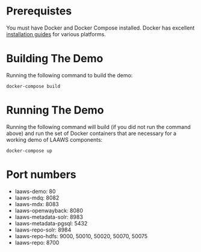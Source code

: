 # Prerequistes

You must have Docker and Docker Compose installed. Docker has excellent [installation guides](https://docs.docker.com/engine/installation/) for various platforms.

# Building The Demo

Running the following command to build the demo:

    docker-compose build

# Running The Demo

Running the following command will build (if you did not run the command above) and run the set of Docker containers that are necessary for a working demo of LAAWS components:

    docker-compose up

# Port numbers

* laaws-demo: 80
* laaws-mdq: 8082
* laaws-mdx: 8083
* laaws-openwayback: 8080
* laaws-metadata-solr: 8983
* laaws-metadata-pgsql: 5432
* laaws-repo-solr: 8984
* laaws-repo-hdfs: 9000, 50010, 50020, 50070, 50075
* laaws-repo: 8700

